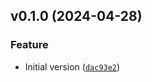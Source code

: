 <!--next-version-placeholder-->

## v0.1.0 (2024-04-28)

### Feature

* Initial version ([`dac93e2`](https://github.com/entelecheia/DTIGE/commit/dac93e2960ff6c8f73007a5ce0909b89259a1846))

